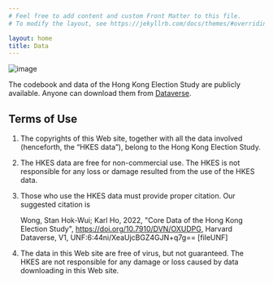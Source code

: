 ```yaml
---
# Feel free to add content and custom Front Matter to this file.
# To modify the layout, see https://jekyllrb.com/docs/themes/#overriding-theme-defaults

layout: home
title: Data
---
```






![image](/images/pink.png)

The codebook and data of the Hong Kong Election Study are publicly available. Anyone can download them from [Dataverse](https://doi.org/10.7910/DVN/OXUDPG).

## Terms of Use

1. The copyrights of this Web site, together with all the data involved (henceforth, the “HKES data”), belong to the Hong Kong Election Study. 

2. The HKES data are free for non-commercial use. The HKES is not responsible for any loss or damage resulted from the use of the HKES data. 

3. Those who use the HKES data must provide proper citation. Our suggested citation is 

    Wong, Stan Hok-Wui; Karl Ho, 2022, "Core Data of the Hong Kong Election Study", https://doi.org/10.7910/DVN/OXUDPG, Harvard Dataverse, V1, UNF:6:44ni/XeaUjcBGZ4GJN+q7g== \[fileUNF\] 

4. The data in this Web site are free of virus, but not guaranteed. The HKES are not responsible for any damage or loss caused by data downloading in this Web site. 
